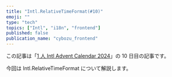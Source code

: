 ```yaml
---
title: "Intl.RelativeTimeFormat(#10)"
emoji: ""
type: "tech"
topics: ["Intl", "i18n", "frontend"]
published: false
publication_name: "cybozu_frontend"
---
```


この記事は「[1 人 Intl Advent Calendar 2024](https://adventar.org/calendars/10555)」の 10 日目の記事です。

今回は Intl.RelativeTimeFormat について解説します。
